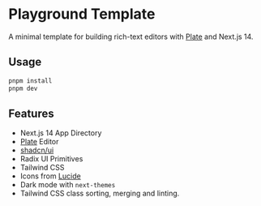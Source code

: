 # Playground Template

A minimal template for building rich-text editors with [Plate](https://platejs.org/) and Next.js 14.

## Usage

```bash
pnpm install
pnpm dev
```

## Features

- Next.js 14 App Directory
- [Plate](https://platejs.org/) Editor
- [shadcn/ui](https://ui.shadcn.com/)
- Radix UI Primitives
- Tailwind CSS
- Icons from [Lucide](https://lucide.dev)
- Dark mode with `next-themes`
- Tailwind CSS class sorting, merging and linting.
